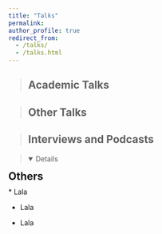 ```yaml
---
title: "Talks"
permalink:
author_profile: true
redirect_from: 
  - /talks/
  - /talks.html
---
```


> ## Academic Talks



> ## Other Talks


> ## Interviews and Podcasts

> <details open>
  <summary style="font-size: 1.5em; font-weight: bold; margin-bottom: 10px;">Others</summary>
  * Lala

  * Lala

  * Lala
</details>
